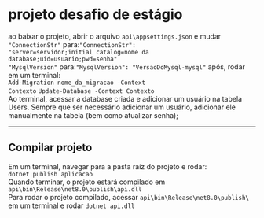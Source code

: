 # projeto desafio de estágio
ao baixar o projeto, abrir o arquivo <code>api\appsettings.json</code> e mudar <br/>
<code>"ConnectionStr"</code> para:<code>"ConnectionStr": "server=servidor;initial catalog=nome da database;uid=usuario;pwd=senha"</code>
<br/>
<code>"MysqlVersion"</code> para:<code>"MysqlVersion": "VersaoDoMysql-mysql"</code>
após, rodar em um terminal:<br/>
<code>Add-Migration nome_da_migracao -Context Contexto</code>
<code>Update-Database -Context Contexto</code>
<br/>
Ao terminal, acessar a database criada e adicionar um usuário na tabela Users. Sempre que ser necessário adicionar um usuário, adicionar ele manualmente na tabela (bem como atualizar senha);
<hr/>
<h2>Compilar projeto</h2>
Em um terminal, navegar para a pasta raíz do projeto e rodar:<br/>
<code>dotnet publish aplicacao</code> 
<br/>
Quando terminar, o projeto estará compilado em <code>api\bin\Release\net8.0\publish\api.dll</code>
<br/>
Para rodar o projeto compilado, acessar <code>api\bin\Release\net8.0\publish\</code> em um terminal e rodar <code>dotnet api.dll</code>  
